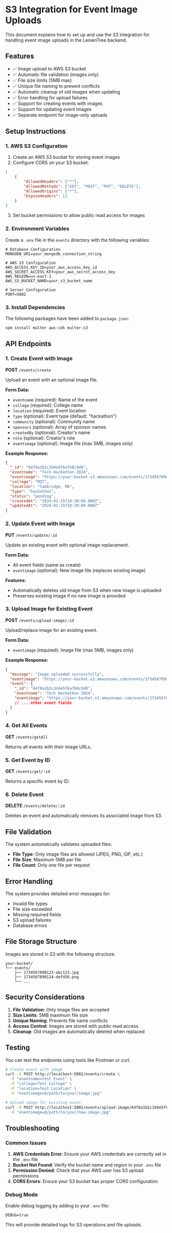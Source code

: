  # S3 Integration for Event Image Uploads

This document explains how to set up and use the S3 integration for handling event image uploads in the LenienTree backend.

## Features

- ✅ Image upload to AWS S3 bucket
- ✅ Automatic file validation (images only)
- ✅ File size limits (5MB max)
- ✅ Unique file naming to prevent conflicts
- ✅ Automatic cleanup of old images when updating
- ✅ Error handling for upload failures
- ✅ Support for creating events with images
- ✅ Support for updating event images
- ✅ Separate endpoint for image-only uploads

## Setup Instructions

### 1. AWS S3 Configuration

1. Create an AWS S3 bucket for storing event images
2. Configure CORS on your S3 bucket:

```json
[
    {
        "AllowedHeaders": ["*"],
        "AllowedMethods": ["GET", "POST", "PUT", "DELETE"],
        "AllowedOrigins": ["*"],
        "ExposeHeaders": []
    }
]
```

3. Set bucket permissions to allow public read access for images

### 2. Environment Variables

Create a `.env` file in the `events` directory with the following variables:

```env
# Database Configuration
MONGODB_URI=your_mongodb_connection_string

# AWS S3 Configuration
AWS_ACCESS_KEY_ID=your_aws_access_key_id
AWS_SECRET_ACCESS_KEY=your_aws_secret_access_key
AWS_REGION=us-east-1
AWS_S3_BUCKET_NAME=your_s3_bucket_name

# Server Configuration
PORT=5002
```

### 3. Install Dependencies

The following packages have been added to `package.json`:

```bash
npm install multer aws-sdk multer-s3
```

## API Endpoints

### 1. Create Event with Image

**POST** `/events/create`

Upload an event with an optional image file.

**Form Data:**
- `eventname` (required): Name of the event
- `college` (required): College name
- `location` (required): Event location
- `type` (optional): Event type (default: "hackathon")
- `community` (optional): Community name
- `sponsors` (optional): Array of sponsor names
- `createdBy` (optional): Creator's name
- `role` (optional): Creator's role
- `eventimage` (optional): Image file (max 5MB, images only)

**Example Response:**
```json
{
  "_id": "64f8a1b2c3d4e5f6a7b8c9d0",
  "eventname": "Tech Hackathon 2024",
  "eventimage": "https://your-bucket.s3.amazonaws.com/events/1734567890123-abc123.jpg",
  "college": "MIT",
  "location": "Cambridge, MA",
  "type": "hackathon",
  "status": "pending",
  "createdAt": "2024-01-15T10:30:00.000Z",
  "updatedAt": "2024-01-15T10:30:00.000Z"
}
```

### 2. Update Event with Image

**PUT** `/events/update/:id`

Update an existing event with optional image replacement.

**Form Data:**
- All event fields (same as create)
- `eventimage` (optional): New image file (replaces existing image)

**Features:**
- Automatically deletes old image from S3 when new image is uploaded
- Preserves existing image if no new image is provided

### 3. Upload Image for Existing Event

**POST** `/events/upload-image/:id`

Upload/replace image for an existing event.

**Form Data:**
- `eventimage` (required): Image file (max 5MB, images only)

**Example Response:**
```json
{
  "message": "Image uploaded successfully",
  "eventimage": "https://your-bucket.s3.amazonaws.com/events/1734567890123-abc123.jpg",
  "event": {
    "_id": "64f8a1b2c3d4e5f6a7b8c9d0",
    "eventname": "Tech Hackathon 2024",
    "eventimage": "https://your-bucket.s3.amazonaws.com/events/1734567890123-abc123.jpg",
    // ... other event fields
  }
}
```

### 4. Get All Events

**GET** `/events/getAll`

Returns all events with their image URLs.

### 5. Get Event by ID

**GET** `/events/get/:id`

Returns a specific event by ID.

### 6. Delete Event

**DELETE** `/events/delete/:id`

Deletes an event and automatically removes its associated image from S3.

## File Validation

The system automatically validates uploaded files:

- **File Type**: Only image files are allowed (JPEG, PNG, GIF, etc.)
- **File Size**: Maximum 5MB per file
- **File Count**: Only one file per request

## Error Handling

The system provides detailed error messages for:

- Invalid file types
- File size exceeded
- Missing required fields
- S3 upload failures
- Database errors

## File Storage Structure

Images are stored in S3 with the following structure:
```
your-bucket/
└── events/
    ├── 1734567890123-abc123.jpg
    ├── 1734567890124-def456.png
    └── ...
```

## Security Considerations

1. **File Validation**: Only image files are accepted
2. **Size Limits**: 5MB maximum file size
3. **Unique Naming**: Prevents file name conflicts
4. **Access Control**: Images are stored with public read access
5. **Cleanup**: Old images are automatically deleted when replaced

## Testing

You can test the endpoints using tools like Postman or curl:

```bash
# Create event with image
curl -X POST http://localhost:5002/events/create \
  -F "eventname=Test Event" \
  -F "college=Test College" \
  -F "location=Test Location" \
  -F "eventimage=@/path/to/your/image.jpg"

# Upload image for existing event
curl -X POST http://localhost:5002/events/upload-image/64f8a1b2c3d4e5f6a7b8c9d0 \
  -F "eventimage=@/path/to/your/new-image.jpg"
```

## Troubleshooting

### Common Issues

1. **AWS Credentials Error**: Ensure your AWS credentials are correctly set in the `.env` file
2. **Bucket Not Found**: Verify the bucket name and region in your `.env` file
3. **Permission Denied**: Check that your AWS user has S3 upload permissions
4. **CORS Errors**: Ensure your S3 bucket has proper CORS configuration

### Debug Mode

Enable debug logging by adding to your `.env` file:
```env
DEBUG=true
```

This will provide detailed logs for S3 operations and file uploads.